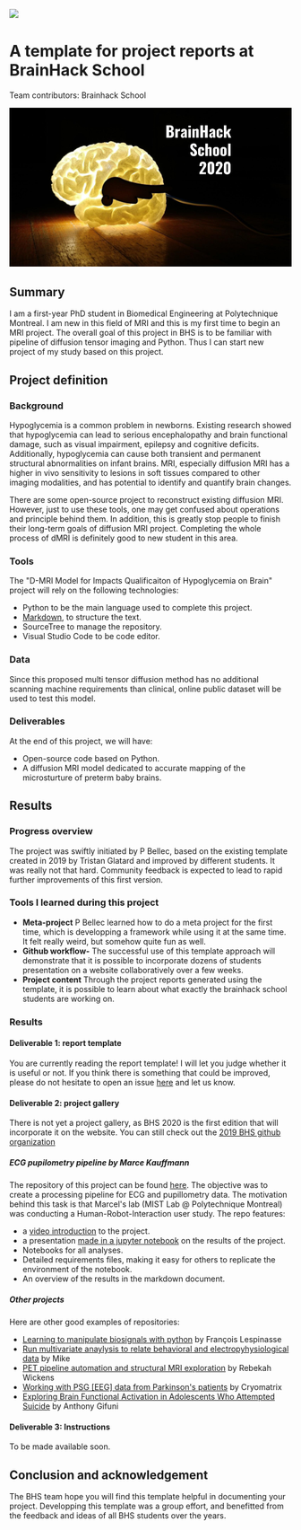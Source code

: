 [![](https://img.shields.io/badge/Visit-our%20project%20page-ff69b4)](https://school.brainhackmtl.org/project/template)

# A template for project reports at BrainHack School

Team contributors: Brainhack School

![BrainHack School](bhs2020.png)

## Summary 

I am a first-year PhD student in Biomedical Engineering at Polytechnique Montreal. I am new in this field of MRI and this is my first time to begin an MRI project. The overall goal of this project in BHS is to be familiar with pipeline of diffusion tensor imaging and Python. Thus I can start new project of my study based on this project.

## Project definition 

### Background

Hypoglycemia is a common problem in newborns. Existing research showed that hypoglycemia can lead to serious encephalopathy and brain functional damage, such as visual impairment, epilepsy and cognitive deficits. Additionally, hypoglycemia can cause both transient and permanent structural abnormalities on infant brains. MRI, especially diffusion MRI has a higher in vivo sensitivity to lesions in soft tissues compared to other imaging modalities, and has potential to identify and quantify brain changes.

There are some open-source project to reconstruct existing diffusion MRI. However, just to use these tools, one may get confused about operations and principle behind them. In addition, this is greatly stop people to finish their long-term goals of diffusion MRI project. Completing the whole process of dMRI is definitely good to new student in this area.

### Tools 

The "D-MRI Model for Impacts Qualificaiton of Hypoglycemia on Brain" project will rely on the following technologies: 
 * Python to be the main language used to complete this project.
 * [Markdown](https://guides.github.com/features/mastering-markdown/), to structure the text.
 * SourceTree to manage the repository.
 * Visual Studio Code to be code editor.



### Data 

Since this proposed multi tensor diffusion method has no additional scanning machine requirements than clinical, online public dataset will be used to test this model.  

### Deliverables

At the end of this project, we will have:
 - Open-source code based on Python.
 - A diffusion MRI model dedicated to accurate mapping of the microsturture of preterm baby brains. 

## Results 

### Progress overview

The project was swiftly initiated by P Bellec, based on the existing template created in 2019 by Tristan Glatard and improved by different students. It was really not that hard. Community feedback is expected to lead to rapid further improvements of this first version. 

### Tools I learned during this project

 * **Meta-project** P Bellec learned how to do a meta project for the first time, which is developping a framework while using it at the same time. It felt really weird, but somehow quite fun as well. 
 * **Github workflow-** The successful use of this template approach will demonstrate that it is possible to incorporate dozens of students presentation on a website collaboratively over a few weeks. 
 * **Project content** Through the project reports generated using the template, it is possible to learn about what exactly the brainhack school students are working on. 
 
### Results 

#### Deliverable 1: report template

You are currently reading the report template! I will let you judge whether it is useful or not. If you think there is something that could be improved, please do not hesitate to open an issue [here](https://github.com/brainhack-school2020/project_template/issues) and let us know. 

#### Deliverable 2: project gallery

There is not yet a project gallery, as BHS 2020 is the first edition that will incorporate it on the website. You can still check out the [2019 BHS github organization](https://github.com/mtl-brainhack-school-2019)

##### ECG pupilometry pipeline by Marce Kauffmann 

The repository of this project can be found [here](https://github.com/mtl-brainhack-school-2019/ecg_pupillometry_pipeline_kaufmann). The objective was to create a processing pipeline for ECG and pupillometry data. The motivation behind this task is that Marcel's lab (MIST Lab @ Polytechnique Montreal) was conducting a Human-Robot-Interaction user study. The repo features:
 * a [video introduction](http://www.youtube.com/watch/8ZVCNeX42_A) to the project.
 * a presentation [made in a jupyter notebook](https://github.com/mtl-brainhack-school-2019/ecg_pupillometry_pipeline_kaufmann/blob/master/BrainHackPresentation.ipynb) on the results of the project.
 * Notebooks for all analyses.
 * Detailed requirements files, making it easy for others to replicate the environment of the notebook.
 * An overview of the results in the markdown document.
 
##### Other projects
Here are other good examples of repositories:
- [Learning to manipulate biosignals with python](https://github.com/mtl-brainhack-school-2019/franclespinas-biosignals) by François Lespinasse
- [Run multivariate anaylysis to relate behavioral and electropyhysiological data](https://github.com/mtl-brainhack-school-2019/PLS_PV_Behaviour) by Mike
- [PET pipeline automation and structural MRI exploration](https://github.com/mtl-brainhack-school-2019/rwickens-sMRI-PET) by Rebekah Wickens
- [Working with PSG [EEG] data from Parkinson's patients](https://github.com/mtl-brainhack-school-2019/Soraya-sleep-data-in-PD-patients) by Cryomatrix
- [Exploring Brain Functional Activation in Adolescents Who Attempted Suicide](https://github.com/mtl-brainhack-school-2019/Anthony-Gifuni-repo) by Anthony Gifuni

#### Deliverable 3: Instructions 
 
 To be made available soon. 
 
 
## Conclusion and acknowledgement

The BHS team hope you will find this template helpful in documenting your project. Developping this template was a group effort, and benefitted from the feedback and ideas of all BHS students over the years.
